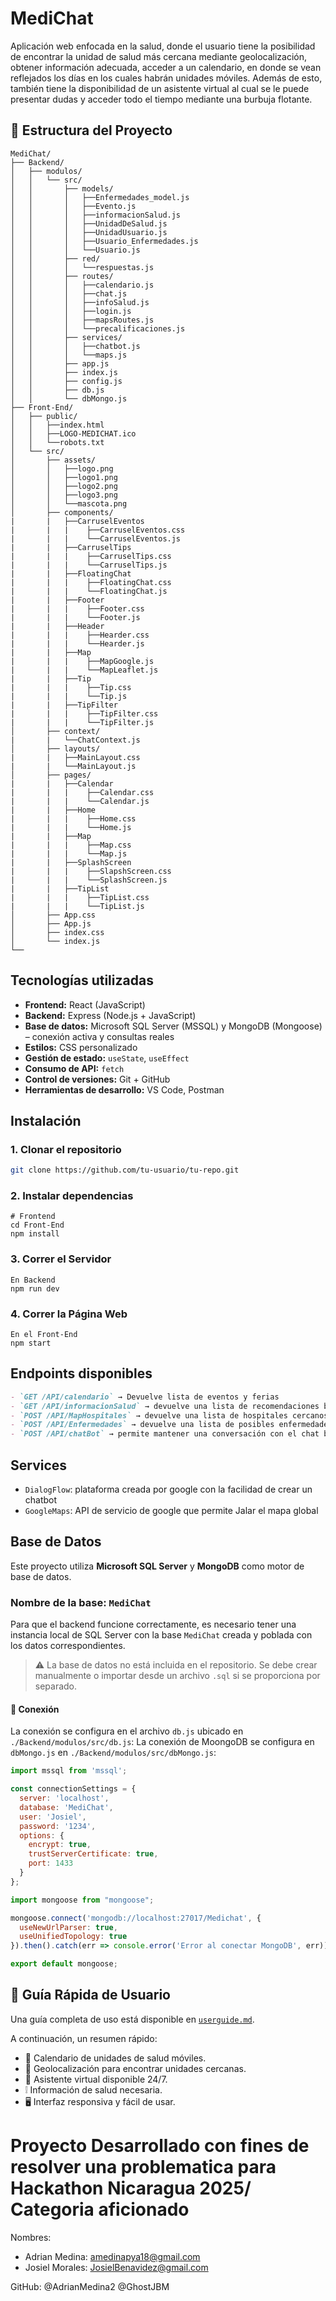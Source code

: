 # MediChat

Aplicación web enfocada en la salud, donde el usuario tiene la posibilidad de encontrar la unidad de salud más cercana mediante geolocalización, obtener información adecuada, acceder a un calendario, en donde se vean reflejados los días en los cuales habrán unidades móviles. Además de esto, también tiene la disponibilidad de un asistente virtual al cual se le puede presentar dudas y acceder todo el tiempo mediante una burbuja flotante.

## 📁 Estructura del Proyecto

```plaintext
MediChat/
├── Backend/
│   ├── modulos/
│   │   └── src/
│   │       ├── models/
│   │       │   ├──Enfermedades_model.js
│   │       │   ├──Evento.js
│   │       │   ├──informacionSalud.js
│   │       │   ├──UnidadDeSalud.js
│   │       │   ├──UnidadUsuario.js
│   │       │   ├──Usuario_Enfermedades.js
│   │       │   └──Usuario.js
│   │       ├── red/
│   │       │   └──respuestas.js
│   │       ├── routes/
│   │       │   ├──calendario.js
│   │       │   ├──chat.js
│   │       │   ├──infoSalud.js
│   │       │   ├──login.js
│   │       │   ├──mapsRoutes.js
│   │       │   └──precalificaciones.js
│   │       ├── services/
│   │       │   ├──chatbot.js
│   │       │   └──maps.js
│   │       ├── app.js
│   │       ├── index.js
│   │       ├── config.js
│   │       ├── db.js
│   │       └── dbMongo.js
├── Front-End/
│   ├── public/
│   │   ├──index.html
│   │   ├──LOGO-MEDICHAT.ico
│   │   └──robots.txt
│   └── src/
│       ├── assets/
│       │   ├──logo.png
│       │   ├──logo1.png
│       │   ├──logo2.png
│       │   ├──logo3.png
│       │   └──mascota.png
│       ├── components/
|       |   ├──CarruselEventos
|       |   |    ├──CarruselEventos.css
|       |   |    └──CarruselEventos.js
|       |   ├──CarruselTips
|       |   |    ├──CarruselTips.css
|       |   |    └──CarruselTips.js
|       |   ├──FloatingChat
|       |   |    ├──FloatingChat.css
|       |   |    └──FloatingChat.js
|       |   ├──Footer
|       |   |    ├──Footer.css
|       |   |    └──Footer.js
|       |   ├──Header
|       |   |    ├──Hearder.css
|       |   |    └──Hearder.js
|       |   ├──Map
|       |   |    ├──MapGoogle.js
|       |   |    └──MapLeaflet.js
|       |   ├──Tip
|       |   |    ├──Tip.css
|       |   |    └──Tip.js
|       |   ├──TipFilter
|       |   |    ├──TipFilter.css
|       |   |    └──TipFilter.js
│       ├── context/
|       |   └──ChatContext.js
│       ├── layouts/
|       |   ├──MainLayout.css
|       |   └──MainLayout.js
│       ├── pages/
|       |   ├──Calendar
|       |   |    ├──Calendar.css
|       |   |    └──Calendar.js
|       |   ├──Home
|       |   |    ├──Home.css
|       |   |    └──Home.js
|       |   ├──Map
|       |   |    ├──Map.css
|       |   |    └──Map.js
|       |   ├──SplashScreen
|       |   |    ├──SlapshScreen.css
|       |   |    └──SplashScreen.js
|       |   ├──TipList
|       |   |    ├──TipList.css
|       |   |    └──TipList.js
│       ├── App.css
│       ├── App.js
│       ├── index.css
│       └── index.js
└──
```

## Tecnologías utilizadas

- **Frontend:** React (JavaScript)
- **Backend:** Express (Node.js + JavaScript)
- **Base de datos:** Microsoft SQL Server (MSSQL) y MongoDB (Mongoose) – conexión activa y consultas reales
- **Estilos:** CSS personalizado
- **Gestión de estado:** `useState`, `useEffect`
- **Consumo de API:** `fetch`
- **Control de versiones:** Git + GitHub
- **Herramientas de desarrollo:** VS Code, Postman
  
## Instalación

### 1️. Clonar el repositorio

```bash
git clone https://github.com/tu-usuario/tu-repo.git
```

### 2. Instalar dependencias
```
# Frontend
cd Front-End
npm install
```
### 3. Correr el Servidor
```
En Backend
npm run dev
```
### 4. Correr la Página Web
```
En el Front-End
npm start
```
## Endpoints disponibles
```markdown
- `GET /API/calendario` → Devuelve lista de eventos y ferias
- `GET /API/informacionSalud` → devuelve una lista de recomendaciones basicas de salud
- `POST /API/MapHospitales` → devuelve una lista de hospitales cercanos en un radio de 5000 en base a la ubicación del individuo
- `POST /API/Enfermedades` → devuelve una lista de posibles enfermedades en base a un sintoma
- `POST /API/chatBot` → permite mantener una conversación con el chat bot de la aplicación en base a contextos, etc
```

## Services
- `DialogFlow`: plataforma creada por google con la facilidad de crear un chatbot
- `GoogleMaps`: API de servicio de google que permite Jalar el mapa global

## Base de Datos

Este proyecto utiliza **Microsoft SQL Server** y **MongoDB** como motor de base de datos.


### Nombre de la base: `MediChat`

Para que el backend funcione correctamente, es necesario tener una instancia local de SQL Server con la base `MediChat` creada y poblada con los datos correspondientes.

> ⚠️ La base de datos no está incluida en el repositorio. Se debe crear manualmente o importar desde un archivo `.sql` si se proporciona por separado.

#### 🔐 Conexión

La conexión se configura en el archivo `db.js` ubicado en `./Backend/modulos/src/db.js`:
La conexión de MoongoDB se configura en `dbMongo.js` en `./Backend/modulos/src/dbMongo.js`:
```js
import mssql from 'mssql';

const connectionSettings = {
  server: 'localhost',
  database: 'MediChat',
  user: 'Josiel',
  password: '1234',
  options: {
    encrypt: true,
    trustServerCertificate: true,
    port: 1433
  }
};
```
```js
import mongoose from "mongoose";

mongoose.connect('mongodb://localhost:27017/Medichat', {
  useNewUrlParser: true,
  useUnifiedTopology: true
}).then().catch(err => console.error('Error al conectar MongoDB', err));

export default mongoose;
```

## 🧭 Guía Rápida de Usuario

Una guía completa de uso está disponible en [`userguide.md`](./userguide.md).

A continuación, un resumen rápido:

- 📅 Calendario de unidades de salud móviles.
- 📍 Geolocalización para encontrar unidades cercanas.
- 💬 Asistente virtual disponible 24/7.
- ❕ Información de salud necesaria.
- 🖥️ Interfaz responsiva y fácil de usar.

# Proyecto Desarrollado con fines de resolver una problematica para Hackathon Nicaragua 2025/ Categoria aficionado
Nombres: 
- Adrian Medina:  amedinapya18@gmail.com
- Josiel Morales: JosielBenavidez@gmail.com

GitHub: @AdrianMedina2
        @GhostJBM
